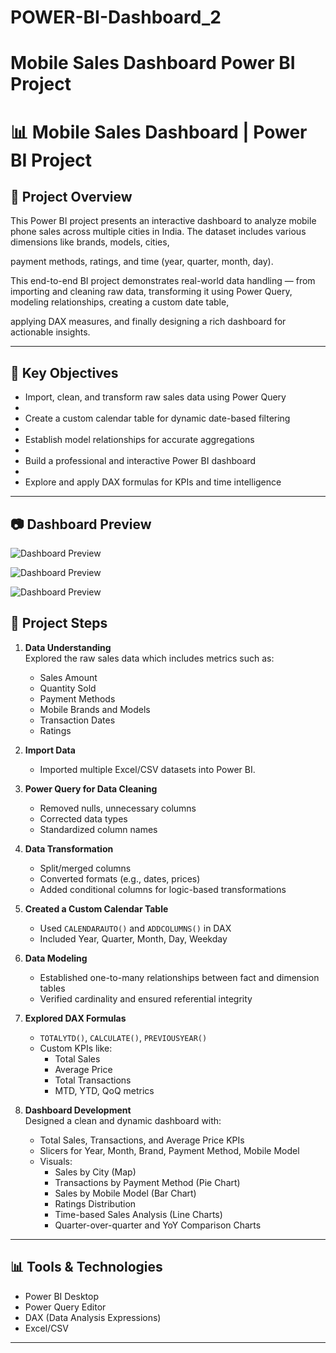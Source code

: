 # POWER-BI-Dashboard_2
# Mobile Sales Dashboard Power BI Project

# 📊 Mobile Sales Dashboard | Power BI Project

## 📁 Project Overview

This Power BI project presents an interactive dashboard to analyze mobile phone sales across multiple cities in India. The dataset includes various dimensions like brands, models, cities,

payment methods, ratings, and time (year, quarter, month, day). 

This end-to-end BI project demonstrates real-world data handling — from importing and cleaning raw data, transforming it using Power Query, modeling relationships, creating a custom date table,

applying DAX measures, and finally designing a rich dashboard for actionable insights.

---

## 🧠 Key Objectives

- Import, clean, and transform raw sales data using Power Query
- 
- Create a custom calendar table for dynamic date-based filtering
- 
- Establish model relationships for accurate aggregations
- 
- Build a professional and interactive Power BI dashboard
- 
- Explore and apply DAX formulas for KPIs and time intelligence

---

## 📷 Dashboard Preview


![Dashboard Preview](./Dashboard/Page1.png)


![Dashboard Preview](./Dashboard/Page2.png)


![Dashboard Preview](./Dashboard/Page3.png)

## 🧩 Project Steps

1. **Data Understanding**  
   Explored the raw sales data which includes metrics such as:
   - Sales Amount
   - Quantity Sold
   - Payment Methods
   - Mobile Brands and Models
   - Transaction Dates
   - Ratings

2. **Import Data**  
   - Imported multiple Excel/CSV datasets into Power BI.

3. **Power Query for Data Cleaning**  
   - Removed nulls, unnecessary columns
   - Corrected data types
   - Standardized column names

4. **Data Transformation**  
   - Split/merged columns
   - Converted formats (e.g., dates, prices)
   - Added conditional columns for logic-based transformations

5. **Created a Custom Calendar Table**  
   - Used `CALENDARAUTO()` and `ADDCOLUMNS()` in DAX
   - Included Year, Quarter, Month, Day, Weekday

6. **Data Modeling**  
   - Established one-to-many relationships between fact and dimension tables
   - Verified cardinality and ensured referential integrity

7. **Explored DAX Formulas**  
   - `TOTALYTD()`, `CALCULATE()`, `PREVIOUSYEAR()`
   - Custom KPIs like:
     - Total Sales
     - Average Price
     - Total Transactions
     - MTD, YTD, QoQ metrics

8. **Dashboard Development**  
   Designed a clean and dynamic dashboard with:
   - Total Sales, Transactions, and Average Price KPIs
   - Slicers for Year, Month, Brand, Payment Method, Mobile Model
   - Visuals:
     - Sales by City (Map)
     - Transactions by Payment Method (Pie Chart)
     - Sales by Mobile Model (Bar Chart)
     - Ratings Distribution
     - Time-based Sales Analysis (Line Charts)
     - Quarter-over-quarter and YoY Comparison Charts


---

## 📊 Tools & Technologies

- Power BI Desktop
- Power Query Editor
- DAX (Data Analysis Expressions)
- Excel/CSV


---



